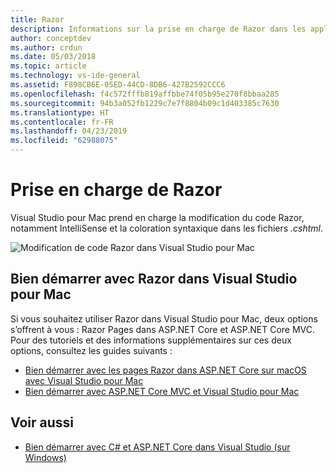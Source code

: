 ```yaml
---
title: Razor
description: Informations sur la prise en charge de Razor dans les applications ASP.NET Core dans Visual Studio pour Mac
author: conceptdev
ms.author: crdun
ms.date: 05/03/2018
ms.topic: article
ms.technology: vs-ide-general
ms.assetid: F898CB6E-05ED-44CD-8DB6-427B2592CCC6
ms.openlocfilehash: f4c572fffb819affbbe74f05b95e270f8bbaa285
ms.sourcegitcommit: 94b3a052fb1229c7e7f8804b09c1d403385c7630
ms.translationtype: HT
ms.contentlocale: fr-FR
ms.lasthandoff: 04/23/2019
ms.locfileid: "62988075"
---
```

# <a name="razor-support"></a>Prise en charge de Razor

Visual Studio pour Mac prend en charge la modification du code Razor, notamment IntelliSense et la coloration syntaxique dans les fichiers *.cshtml*.

![Modification de code Razor dans Visual Studio pour Mac](media/razor-image1.png)

## <a name="getting-started-with-razor-in-visual-studio-for-mac"></a>Bien démarrer avec Razor dans Visual Studio pour Mac

Si vous souhaitez utiliser Razor dans Visual Studio pour Mac, deux options s’offrent à vous : Razor Pages dans ASP.NET Core et ASP.NET Core MVC. Pour des tutoriels et des informations supplémentaires sur ces deux options, consultez les guides suivants :

- [Bien démarrer avec les pages Razor dans ASP.NET Core sur macOS avec Visual Studio pour Mac](/aspnet/core/tutorials/razor-pages-mac/razor-pages-start?view=aspnetcore-2.1)
- [Bien démarrer avec ASP.NET Core MVC et Visual Studio pour Mac](/aspnet/core/tutorials/first-mvc-app-mac/start-mvc?view=aspnetcore-2.1)

## <a name="see-also"></a>Voir aussi

- [Bien démarrer avec C# et ASP.NET Core dans Visual Studio (sur Windows)](/visualstudio/ide/tutorial-csharp-aspnet-core)